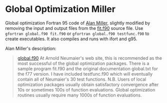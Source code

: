 # Global Optimization Miller
Global optimization Fortran 95 code of [Alan Miller](https://jblevins.org/mirror/amiller/), slightly modified by removing the input and output files from the [fit.f90](https://jblevins.org/mirror/amiller/fit.f90) source file. Use <br>`gfortran global.f90 fit.f90` or `gfortran global.f90 testfunc.f90` to create executables. It also compiles and runs with ifort and g95.

Alan Miller's description:
> [global.f90](https://jblevins.org/mirror/amiller/global.f90) At Arnold Neumaier's web site, this is recommended as the most successful of the global optimization packages. There is a sample program fit.f90 and the original documentation global.txt for the f77 version. I have included testfunc.f90 which will eventually contain all of Neumaier's 30 test functions. N.B. Users of local optimization packages usually obtain satisfactory convergence after 10s or sometimes 100s of function evaluations. Global optimization routines usually require many 1000s of function evaluations.
